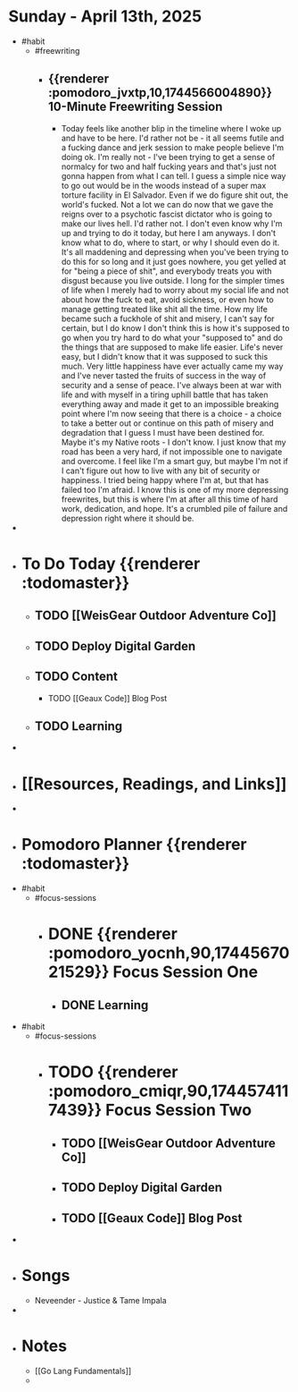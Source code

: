 # Sunday - April 13th, 2025
- #habit
	- #freewriting
		- ## {{renderer :pomodoro_jvxtp,10,1744566004890}} 10-Minute Freewriting Session
			- Today feels like another blip in the timeline where I woke up and have to be here. I'd rather not be - it all seems futile and a fucking dance and jerk session to make people believe I'm doing ok. I'm really not - I've been trying to get a sense of normalcy for two and half fucking years and that's just not gonna happen from what I can tell. I guess a simple nice way to go out would be in the woods instead of a super max torture facility in El Salvador. Even if we do figure shit out, the world's fucked. Not a lot we can do now that we gave the reigns over to a psychotic fascist dictator who is going to make our lives hell. I'd rather not. I don't even know why I'm up and trying to do it today, but here I am anyways. I don't know what to do, where to start, or why I should even do it. It's all maddening and depressing when you've been trying to do this for so long and it just goes nowhere, you get yelled at for "being a piece of shit", and everybody treats you with disgust because you live outside. I long for the simpler times of life when I merely had to worry about my social life and not about how the fuck to eat, avoid sickness, or even how to manage getting treated like shit all the time. How my life became such a fuckhole of shit and misery, I can't say for certain, but I do know I don't think this is how it's supposed to go when you try hard to do what your "supposed to" and do the things that are supposed to make life easier. Life's never easy, but I didn't know that it was supposed to suck this much. Very little happiness have ever actually came my way and I've never tasted the fruits of success in the way of security and a sense of peace. I've always been at war with life and with myself in a tiring uphill battle that has taken everything away and made it get to an impossible breaking point where I'm now seeing that there is a choice - a choice to take a better out or continue on this path of misery and degradation that I guess I must have been destined for. Maybe it's my Native roots - I don't know. I just know that my road has been a very hard, if not impossible one to navigate and overcome. I feel like I'm a smart guy, but maybe I'm not if I can't figure out how to live with any bit of security or happiness. I tried being happy where I'm at, but that has failed too I'm afraid. I know this is one of my more depressing freewrites, but this is where I'm at after all this time of hard work, dedication, and hope. It's a crumbled pile of failure and depression right where it should be.
-
- # To Do Today {{renderer :todomaster}}
	- ## TODO [[WeisGear Outdoor Adventure Co]]
	- ## TODO Deploy Digital Garden
	- ## TODO Content
		- TODO [[Geaux Code]] Blog Post
	- ## TODO Learning
-
- # [[Resources, Readings, and Links]]
-
- # Pomodoro Planner {{renderer :todomaster}}
- #habit
	- #focus-sessions
		- # DONE {{renderer :pomodoro_yocnh,90,1744567021529}} Focus Session One
			- ## DONE Learning
- #habit
	- #focus-sessions
		- # TODO {{renderer :pomodoro_cmiqr,90,1744574117439}} Focus Session Two
			- ## TODO [[WeisGear Outdoor Adventure Co]]
			- ## TODO Deploy Digital Garden
			- ## TODO [[Geaux Code]] Blog Post
-
- # Songs
	- Neveender - Justice & Tame Impala
-
- # Notes
	- [[Go Lang Fundamentals]]
	-